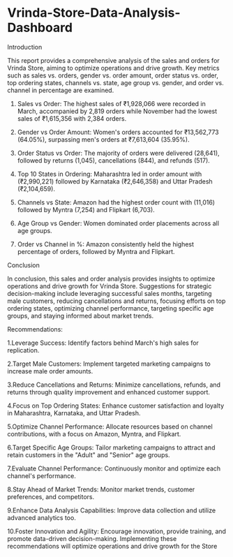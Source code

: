 # Vrinda-Store-Data-Analysis-Dashboard

Introduction

This report provides a comprehensive analysis of the sales and orders for Vrinda Store, aiming to optimize operations and drive growth. Key metrics such as sales vs. orders, gender vs. order amount, order status vs. order, top ordering states, channels vs. state, age group vs. gender, and order vs. channel in percentage are examined.

1. Sales vs Order:
The highest sales of ₹1,928,066 were recorded in March, accompanied by 2,819 orders while November had the lowest sales of ₹1,615,356 with 2,384 orders.

2. Gender vs Order Amount:
Women's orders accounted for ₹13,562,773 (64.05%), surpassing men's orders at ₹7,613,604 (35.95%).

3. Order Status vs Order:
The majority of orders were delivered (28,641), followed by returns (1,045), cancellations (844), and refunds (517).

4. Top 10 States in Ordering:
Maharashtra led in order amount with (₹2,990,221) followed by Karnataka (₹2,646,358) and Uttar Pradesh (₹2,104,659).

5. Channels vs State:
Amazon had the highest order count with (11,016) followed by Myntra (7,254) and Flipkart (6,703).

6. Age Group vs Gender:
Women dominated order placements across all age groups.

7. Order vs Channel in %:
Amazon consistently held the highest percentage of orders, followed by Myntra and Flipkart.

Conclusion

In conclusion, this sales and order analysis provides insights to optimize operations and drive growth for Vrinda Store. Suggestions for strategic decision-making include leveraging successful sales months, targeting male customers, reducing cancellations and returns, focusing efforts on top ordering states, optimizing channel performance, targeting specific age groups, and staying informed about market trends.

Recommendations:

1.Leverage Success: Identify factors behind March's high sales for replication.

2.Target Male Customers: Implement targeted marketing campaigns to increase male order amounts.

3.Reduce Cancellations and Returns: Minimize cancellations, refunds, and returns through quality improvement and enhanced customer support.

4.Focus on Top Ordering States: Enhance customer satisfaction and loyalty in Maharashtra, Karnataka, and Uttar Pradesh.

5.Optimize Channel Performance: Allocate resources based on channel contributions, with a focus on Amazon, Myntra, and Flipkart.

6.Target Specific Age Groups: Tailor marketing campaigns to attract and retain customers in the "Adult" and "Senior" age groups.

7.Evaluate Channel Performance: Continuously monitor and optimize each channel's performance.

8.Stay Ahead of Market Trends: Monitor market trends, customer preferences, and competitors.

9.Enhance Data Analysis Capabilities: Improve data collection and utilize advanced analytics too.

10.Foster Innovation and Agility: Encourage innovation, provide training, and promote data-driven decision-making. Implementing these recommendations will optimize operations and drive growth for the Store
